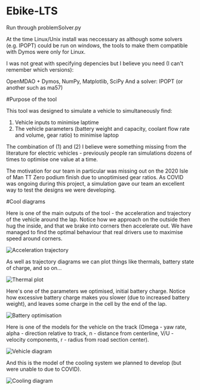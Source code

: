 # Ebike-LTS
Run through problemSolver.py

At the time Linux/Unix install was neccessary as although some solvers (e.g. IPOPT) could be run on windows, the tools to make them compatible with Dymos were only for Linux.

I was not great with specifying depencies but I believe you need (I can't remember which versions):

OpenMDAO + Dymos, NumPy, Matplotlib, SciPy
And a solver:  IPOPT (or another such as ma57)

#Purpose of the tool

This tool was designed to simulate a vehicle to simultaneously find:

1) Vehicle inputs to minimise laptime
2) The vehicle parameters (battery weight and capacity, coolant flow rate and volume, gear ratio) to minimise laptop

The combination of (1) and (2) I believe were something missing from the literature for electric vehicles - previously people ran simulations dozens of times to optimise one value at a time.

The motivation for our team in particular was missing out on the 2020 Isle of Man TT Zero podium finish due to unoptimised gear ratios. As COVID was ongoing during this project, a simulation gave our team an excellent way to test the designs we were developing.

#Cool diagrams

Here is one of the main outputs of the tool - the acceleration and trajectory of the vehicle around the lap. Notice how we approach on the outside then hug the inside, and that we brake into corners then accelerate out. We have managed to find the optimal behaviour that real drivers use to maximise speed around corners. 

![Acceleration trajectory](https://i.imgur.com/2ix0gn6.png)

As well as trajectory diagrams we can plot things like thermals, battery state of charge, and so on...

![Thermal plot](https://i.imgur.com/1FdNUFn.png)

Here's one of the parameters we optimised, initial battery charge. Notice how excessive battery charge makes you slower (due to increased battery weight), and leaves some charge in the cell by the end of the lap.

![Battery optimisation](https://i.imgur.com/mIZyujs.png)

Here is one of the models for the vehicle on the track (Omega - yaw rate, alpha - direction relative to track, n - distance from centerline, V/U - velocity components, r - radius from road section center). 

![Vehicle diagram](https://i.imgur.com/dVNA70V.png)

And this is the model of the cooling system we planned to develop (but were unable to due to COVID).

![Cooling diagram](https://i.imgur.com/dIj1cZA.png)



